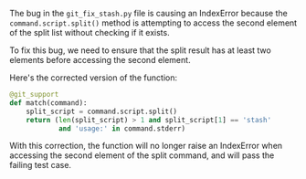 The bug in the `git_fix_stash.py` file is causing an IndexError because the `command.script.split()` method is attempting to access the second element of the split list without checking if it exists. 

To fix this bug, we need to ensure that the split result has at least two elements before accessing the second element.

Here's the corrected version of the function:

```python
@git_support
def match(command):
    split_script = command.script.split()
    return (len(split_script) > 1 and split_script[1] == 'stash'
            and 'usage:' in command.stderr)
```

With this correction, the function will no longer raise an IndexError when accessing the second element of the split command, and will pass the failing test case.